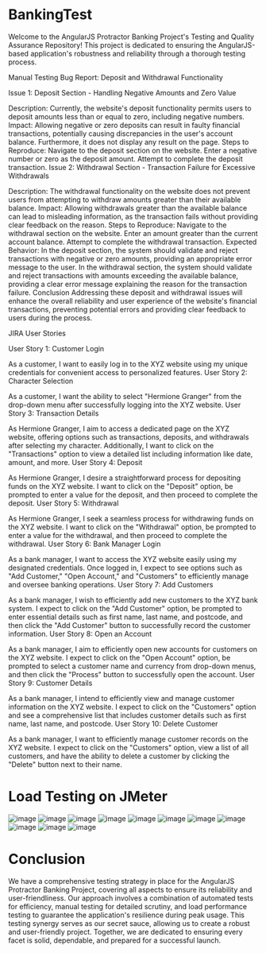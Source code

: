 # BankingTest
Welcome to the AngularJS Protractor Banking Project's Testing and Quality Assurance Repository! This project is dedicated to ensuring the AngularJS-based application's robustness and reliability through a thorough testing process.

Manual Testing
Bug Report: Deposit and Withdrawal Functionality

Issue 1: Deposit Section - Handling Negative Amounts and Zero Value

Description: Currently, the website's deposit functionality permits users to deposit amounts less than or equal to zero, including negative numbers.
Impact: Allowing negative or zero deposits can result in faulty financial transactions, potentially causing discrepancies in the user's account balance. Furthermore, it does not display any result on the page.
Steps to Reproduce:
Navigate to the deposit section on the website.
Enter a negative number or zero as the deposit amount.
Attempt to complete the deposit transaction.
Issue 2: Withdrawal Section - Transaction Failure for Excessive Withdrawals

Description: The withdrawal functionality on the website does not prevent users from attempting to withdraw amounts greater than their available balance.
Impact: Allowing withdrawals greater than the available balance can lead to misleading information, as the transaction fails without providing clear feedback on the reason.
Steps to Reproduce:
Navigate to the withdrawal section on the website.
Enter an amount greater than the current account balance.
Attempt to complete the withdrawal transaction.
Expected Behavior:
In the deposit section, the system should validate and reject transactions with negative or zero amounts, providing an appropriate error message to the user.
In the withdrawal section, the system should validate and reject transactions with amounts exceeding the available balance, providing a clear error message explaining the reason for the transaction failure.
Conclusion
Addressing these deposit and withdrawal issues will enhance the overall reliability and user experience of the website's financial transactions, preventing potential errors and providing clear feedback to users during the process.

JIRA User Stories

User Story 1: Customer Login

As a customer, I want to easily log in to the XYZ website using my unique credentials for convenient access to personalized features.
User Story 2: Character Selection

As a customer, I want the ability to select "Hermione Granger" from the drop-down menu after successfully logging into the XYZ website.
User Story 3: Transaction Details

As Hermione Granger, I aim to access a dedicated page on the XYZ website, offering options such as transactions, deposits, and withdrawals after selecting my character. Additionally, I want to click on the "Transactions" option to view a detailed list including information like date, amount, and more.
User Story 4: Deposit

As Hermione Granger, I desire a straightforward process for depositing funds on the XYZ website. I want to click on the "Deposit" option, be prompted to enter a value for the deposit, and then proceed to complete the deposit.
User Story 5: Withdrawal

As Hermione Granger, I seek a seamless process for withdrawing funds on the XYZ website. I want to click on the "Withdrawal" option, be prompted to enter a value for the withdrawal, and then proceed to complete the withdrawal.
User Story 6: Bank Manager Login

As a bank manager, I want to access the XYZ website easily using my designated credentials. Once logged in, I expect to see options such as "Add Customer," "Open Account," and "Customers" to efficiently manage and oversee banking operations.
User Story 7: Add Customers

As a bank manager, I wish to efficiently add new customers to the XYZ bank system. I expect to click on the "Add Customer" option, be prompted to enter essential details such as first name, last name, and postcode, and then click the "Add Customer" button to successfully record the customer information.
User Story 8: Open an Account

As a bank manager, I aim to efficiently open new accounts for customers on the XYZ website. I expect to click on the "Open Account" option, be prompted to select a customer name and currency from drop-down menus, and then click the "Process" button to successfully open the account.
User Story 9: Customer Details

As a bank manager, I intend to efficiently view and manage customer information on the XYZ website. I expect to click on the "Customers" option and see a comprehensive list that includes customer details such as first name, last name, and postcode.
User Story 10: Delete Customer

As a bank manager, I want to efficiently manage customer records on the XYZ website. I expect to click on the "Customers" option, view a list of all customers, and have the ability to delete a customer by clicking the "Delete" button next to their name.

# Load Testing on JMeter

![image](https://github.com/minayemsv/BankingTest/assets/93090255/c20a2d27-326f-4a43-bc71-1140600fca96)
![image](https://github.com/minayemsv/BankingTest/assets/93090255/73ea9252-b948-4555-82cf-14e8187b4b00)
![image](https://github.com/minayemsv/BankingTest/assets/93090255/4d5626e7-3941-4a8d-8264-031130aebb14)
![image](https://github.com/minayemsv/BankingTest/assets/93090255/8860fa37-1ece-4964-b908-ac698be1559b)
![image](https://github.com/minayemsv/BankingTest/assets/93090255/39bdb9a9-bb8a-466c-a8bb-b28d925c3e9a)
![image](https://github.com/minayemsv/BankingTest/assets/93090255/2ca2d617-a901-412f-a132-9d5620beabaa)
![image](https://github.com/minayemsv/BankingTest/assets/93090255/414580c3-977b-465e-b9e7-b0c79b776ada)
![image](https://github.com/minayemsv/BankingTest/assets/93090255/d7a82e2b-a451-489b-9870-43d055bba269)
![image](https://github.com/minayemsv/BankingTest/assets/93090255/497212d4-e07f-41c2-b80e-25acde41239e)
![image](https://github.com/minayemsv/BankingTest/assets/93090255/25f8266c-f613-4cee-b0b0-ef4c26cb98d3)
![image](https://github.com/minayemsv/BankingTest/assets/93090255/8b256404-8601-4887-95ac-2ecfa30d9828)

# Conclusion
We have a comprehensive testing strategy in place for the AngularJS Protractor Banking Project, covering all aspects to ensure its reliability and user-friendliness. Our approach involves a combination of automated tests for efficiency, manual testing for detailed scrutiny, and load performance testing to guarantee the application's resilience during peak usage. This testing synergy serves as our secret sauce, allowing us to create a robust and user-friendly project. Together, we are dedicated to ensuring every facet is solid, dependable, and prepared for a successful launch.








